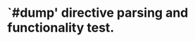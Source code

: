 `#dump' directive parsing and functionality test.
=====================================================
